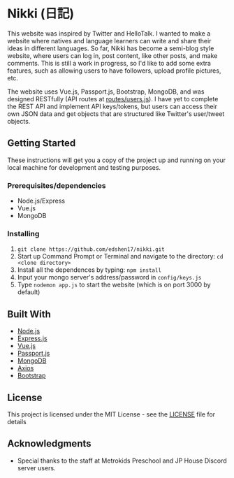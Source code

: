 # Nikki (日記)
This website was inspired by Twitter and HelloTalk. I wanted to make a website where natives and language learners can write and share their ideas in different languages. So far, Nikki has become a semi-blog style website, where users can log in, post content, like other posts, and make comments. This is still a work in progress, so I'd like to add some extra features, such as allowing users to have followers, upload profile pictures, etc. 

The website uses Vue.js, Passport.js, Bootstrap, MongoDB, and was designed RESTfully (API routes at [routes/users.js](../blob/master/LICENSE)). I have yet to complete the REST API and implement API keys/tokens, but users can access their own JSON data and get objects that are structured like Twitter's user/tweet objects. 

## Getting Started

These instructions will get you a copy of the project up and running on your local machine for development and testing purposes. 

### Prerequisites/dependencies
* Node.js/Express
* Vue.js
* MongoDB

### Installing
1. ```git clone https://github.com/edshen17/nikki.git ```
2. Start up Command Prompt or Terminal and navigate to the directory: ```cd <clone directory>```
3. Install all the dependences by typing: ```npm install ``` 
4. Input your mongo server's address/password in ```config/keys.js```
5. Type ```nodemon app.js``` to start the website (which is on port 3000 by default)

## Built With

* [Node.js](https://nodejs.org/en/) 
* [Express.js](https://expressjs.com/) 
* [Vue.js](https://vuejs.org/)
* [Passport.js](http://www.passportjs.org/)
* [MongoDB](https://www.mongodb.com/)
* [Axios](https://www.npmjs.com/package/axios)
* [Bootstrap](https://getbootstrap.com/)

## License

This project is licensed under the MIT License - see the [LICENSE](LICENSE) file for details

## Acknowledgments

* Special thanks to the staff at Metrokids Preschool and JP House Discord server users.


